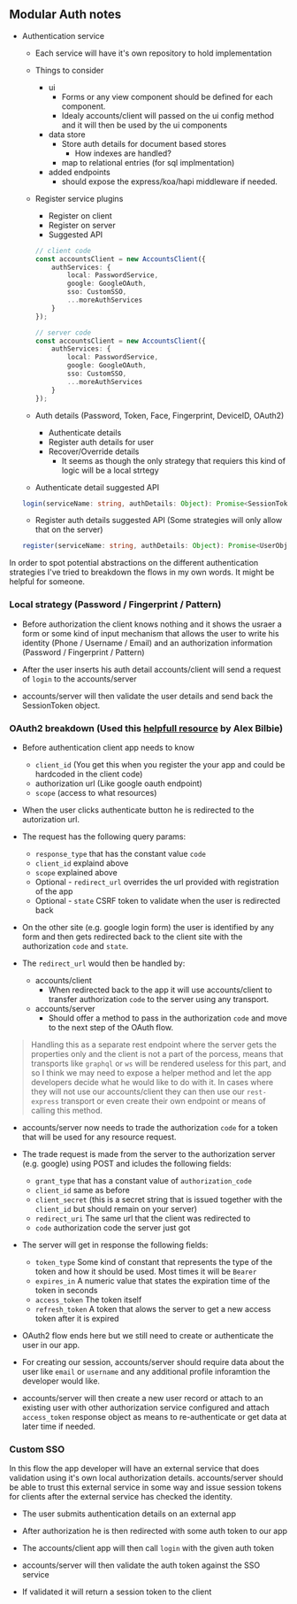 ## Modular Auth notes

- Authentication service
    - Each service will have it's own repository to hold implementation
    
    - Things to consider
        - ui
            - Forms or any view component should be defined for each component.
            - Idealy accounts/client will passed on the ui config method and it will then be used by the ui components 
        - data store
            - Store auth details for document based stores
                - How indexes are handled?
            - map to relational entries (for sql implmentation)
        - added endpoints
            - should expose the express/koa/hapi middleware if needed.
    
    - Register service plugins
        - Register on client
        - Register on server
        - Suggested API
        ```typescript
        // client code
        const accountsClient = new AccountsClient({
            authServices: {
                local: PasswordService, 
                google: GoogleOAuth, 
                sso: CustomSSO, 
                ...moreAuthServices
            }
        });

        // server code
        const accountsClient = new AccountsClient({
            authServices: {
                local: PasswordService, 
                google: GoogleOAuth, 
                sso: CustomSSO, 
                ...moreAuthServices
            }
        });
        ```

    - Auth details (Password, Token, Face, Fingerprint, DeviceID, OAuth2)
        - Authenticate details
        - Register auth details for user
        - Recover/Override details
            - It seems as though the only strategy that requiers this kind of logic will be a local strtegy

    - Authenticate detail suggested API
    ```typescript
    login(serviceName: string, authDetails: Object): Promise<SessionToken>
    ```

    - Register auth details suggested API (Some strategies will only allow that on the server)
    ```typescript
    register(serviceName: string, authDetails: Object): Promise<UserObject>
    ```

In order to spot potential abstractions on the different authentication strategies I've tried to breakdown the flows in my own words. It might be helpful for someone.

### Local strategy (Password / Fingerprint / Pattern)

- Before authorization the client knows nothing and it shows the usraer a form or some kind of input mechanism that allows
the user to write his identity (Phone / Username / Email) and an authorization information (Password / Fingerprint / Pattern)

- After the user inserts his auth detail accounts/client will send a request of `login` to the accounts/server

- accounts/server will then validate the user details and send back the SessionToken object.

### OAuth2 breakdown (Used this [helpfull resource](https://alexbilbie.com/guide-to-oauth-2-grants/) by Alex Bilbie)
    
- Before authentication client app needs to know 
    - `client_id` (You get this when you register the your app and could be hardcoded in the client code)
    - authorization url (Like google oauth endpoint)
    - `scope` (access to what resources)

- When the user clicks authenticate button he is redirected to the autorization url.

- The request has the following query params:
    - `response_type` that has the constant value `code`
    - `client_id` explaind above
    - `scope` explained above
    - Optional - `redirect_url` overrides the url provided with registration of the app
    - Optional - `state` CSRF token to validate when the user is redirected back 

- On the other site (e.g. google login form) the user is identified by any form and then 
gets redirected back to the client site with the authorization `code` and `state`.

- The `redirect_url` would then be handled by:

    - accounts/client
        - When redirected back to the app it will use accounts/client to transfer authorization `code` to the server using any transport.
    - accounts/server
        - Should offer a method to pass in the authorization `code` and move to the next step of the OAuth flow.

> Handling this as a separate rest endpoint where the server gets the properties only and the client is not a part of the porcess, means that transports like `graphql` or `ws` will be rendered useless for this part, and so I think we may need to expose a helper method and let the app developers decide what he would like to do with it. In cases where they will not use our accounts/client they can then use our `rest-express` transport or even create their own endpoint or means of calling this method. 

- accounts/server now needs to trade the authorization `code` for a token that will be used for any resource request.
- The trade request is made from the server to the authorization server (e.g. google) using POST and icludes the following fields:
    - `grant_type` that has a constant value of `authorization_code`
    - `client_id` same as before
    - `client_secret` (this is a secret string that is issued together with the `client_id` but should remain on your server)
    - `redirect_uri` The same url that the client was redirected to
    - `code` authorization code the server just got

- The server will get in response the following fields:
    - `token_type` Some kind of constant that represents the type of the token and how it should be used. Most times it will be `Bearer`
    - `expires_in` A numeric value that states the expiration time of the token in seconds
    - `access_token` The token itself
    - `refresh_token` A token that alows the server to get a new access token after it is expired

- OAuth2 flow ends here but we still need to create or authenticate the user in our app.

- For creating our session, accounts/server should require data about the user like `email` or `username` and any additional profile inforamtion the developer would like.

- accounts/server will then create a new user record or attach to an existing user with other authorization service configured and attach `access_token` response object as means to re-authenticate or get data at later time if needed.

### Custom SSO

In this flow the app developer will have an external service that does validation using it's own local authorization details.
accounts/server should be able to trust this external service in some way and issue session tokens for clients after the external service has checked the identity.

- The user submits authentication details on an external app 

- After authorization he is then redirected with some auth token to our app

- The accounts/client app will then call `login` with the given auth token

- accounts/server will then validate the auth token against the SSO service

- If validated it will return a session token to the client
